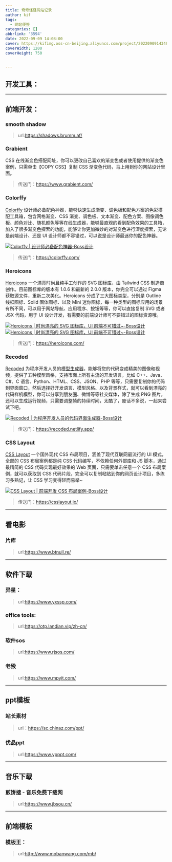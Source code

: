 ```yaml
---
title: 奇奇怪怪网站记录
author: kif
tags:
  - 网站便签
categories: []
abbrlink: '3594'
date: 2022-09-09 14:08:00
cover: https://kifimg.oss-cn-beijing.aliyuncs.com/project/202209091434812.jpg
coverWidth: 1200
coverHeight: 750


---
```




## 开发工具：

------



## 前端开发：

### smooth shadow

> url:https://shadows.brumm.af/

### Grabient

CSS 在线渐变色搭配网址，你可以更改自己喜欢的渐变色或者使用提供的渐变色案例，只需单击【COPY CSS】复制 CSS 渐变色代码，马上用到你的网站设计里面。

> 传送门：https://www.grabient.com/

### Colorffy

[Colorffy](https://www.bossdesign.cn/tag/colorffy/) 设计师必备配色神器，能够快速生成渐变、调色板和配色方案的色彩搭配工具箱，包含网格渐变、CSS 渐变、调色板、文本渐变、配色方案、图像调色板、颜色对比、随机颜色等等在线生成器，能够最直观的看到配色效果的工具箱，加入了很多渐变色探索的功能，能够让你更加微妙的对渐变色进行深度探索，无论是前端设计、还是 UI 设计师都不容错过，可以说是设计师最迷你的配色神器。

[![Colorffy | 设计师必备配色神器-Boss设计](https://img.bossdesign.cn/2022/08/2022082815522867.png?0426)](https://img.bossdesign.cn/2022/08/2022082815522867.png)

 

> 传送门：https://colorffy.com/



### Heroicons

[Heroicons](https://www.bossdesign.cn/tag/heroicons/) 一个漂亮时尚且纯手工创作的 SVG 图标库，由 Tailwind CSS 制造商创作。目前图标库的版本有 1.0.6 和最新的 2.0.0 版本，你完全可以通过 Figma 获取源文件，重新二次美化。Heroicons 分成了三大图标类型，分别是 Outline 线框图标、Solid 固体图标、以及 Mini 迷你图标，每一种类型的图标应用的场景有所不同，可以用于网站导航、应用程序、按钮等等，你可以直接复制 SVG 或者 JSX 代码，用于 UI 设计开发，有需要的前端设计师可不要错过的图标资源哦。

[![Heroicons | 时尚漂亮的 SVG 图标库，UI 前端不可错过~-Boss设计](https://img.bossdesign.cn/2022/08/2022082515412169.png?0426)](https://img.bossdesign.cn/2022/08/2022082515412169.png)[![Heroicons | 时尚漂亮的 SVG 图标库，UI 前端不可错过~-Boss设计](https://img.bossdesign.cn/2022/08/2022082515412243.png?0426)](https://img.bossdesign.cn/2022/08/2022082515412243.png)



> 传送门：https://heroicons.com/



### Recoded

[Recoded](https://www.bossdesign.cn/tag/recoded/) 为程序开发人员的[模型生成器](https://www.bossdesign.cn/tag/模型生成器/)，能够将您的代码变成精美的图像和视频，提供了五种模型风格，支持市面上所有主流的开发语言，比如 C++、Java、C#、C 语言、Python、HTML、CSS、JSON、PHP 等等，只需要复制你的代码到界面窗口，然后选择好开发语言、模型风格、以及背景样式，就可以看到漂亮的代码样机模型，你可以分享到朋友圈、微博等等社交媒体，除了生成 PNG 图片，还可以生成运行视频，只需要调整帧的持续时间，太酷了，废话不多说，一起来尝试下吧。

[![Recoded | 为程序开发人员的代码界面生成器-Boss设计](https://img.bossdesign.cn/2022/08/2022081216201943.png?0426)](https://img.bossdesign.cn/2022/08/2022081216201943.png)

>  传送门：https://recoded.netlify.app/





### CSS Layout

[CSS Layout](https://www.bossdesign.cn/tag/css-layout/) 一个国外现代 CSS 布局项目，涵盖了现代互联网最流行的 UI 模式，全部的 CSS 布局案例都是纯 CSS 代码编写，不依赖任何外部库和 JS 脚本，通过最精简的 CSS 代码实现最好效果的 Web 页面，只需要单击任意一个 CSS 布局案例，就可以获取到 CSS 代码片段，完全可以复制粘贴到你的网页设计项目，多练习多熟记，让 CSS 学习变得轻而易举~

[![CSS Layout | 前端开发 CSS 布局案例-Boss设计](https://img.bossdesign.cn/2022/06/2022062616373981.png?0426)](https://img.bossdesign.cn/2022/06/2022062616373981.png)

 



> 传送门：https://csslayout.io/

------



## 看电影

### 片库

> url:https://www.btnull.re/

------



## 软件下载

### 异星：

> url:https://www.yxssp.com/



### office tools:

> url:https://otp.landian.vip/zh-cn/

### 软件sos

> url:https://www.rjsos.com/

### 老殁

> url:https://www.mpyit.com/

------



## ppt模板

### 站长素材

> url：https://sc.chinaz.com/ppt/

### 优品ppt

> url:https://www.ypppt.com/

------



## 音乐下载

### 煎饼搜 - 音乐免费下载网

> url:https://www.jbsou.cn/



------



## 前端模板

### 模板王：

> url:http://www.mobanwang.com/mb/